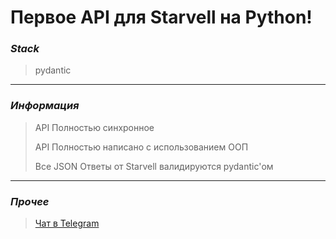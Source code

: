 # Первое API для Starvell на Python!

### _Stack_
> pydantic
---
### _Информация_
> API Полностью синхронное
> 
> API Полностью написано с использованием ООП
> 
> Все JSON Ответы от Starvell валидируются pydantic'ом
---
### _Прочее_
> [Чат в Telegram](https://t.me/starvell_api)